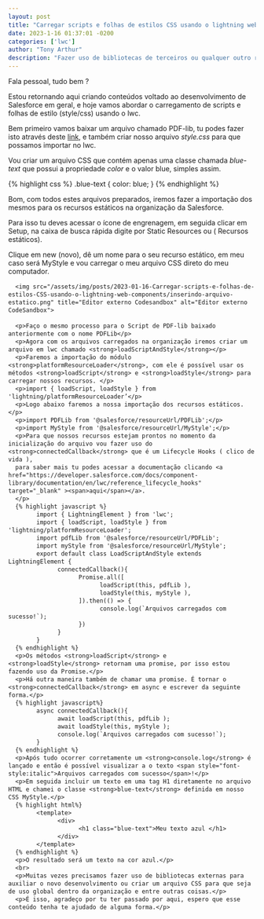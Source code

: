 ```yaml
---
layout: post
title: "Carregar scripts e folhas de estilos CSS usando o lightning web components"
date: 2023-1-16 01:37:01 -0200
categories: ['lwc']
author: "Tony Arthur"
description: "Fazer uso de bibliotecas de terceiros ou qualquer outro recurso estático."
---
```

<div>
      <p>Fala pessoal, tudo bem ?</p>
      <p>Estou retornando aqui criando conteúdos voltado ao desenvolvimento de Salesforce em geral, e hoje vamos abordar o carregamento de scripts e folhas de estilo (style/css) usando o lwc.</p>
      <p>Bem primeiro vamos baixar um arquivo chamado PDF-lib, tu  podes fazer isto através deste <a href="https://pdf-lib.js.org/" target="_blank"><span>link</span></a>, 
      e também criar nosso arquivo <span style="font-style:italic">style.css</span> para que possamos importar no lwc.</p>
      <p>Vou criar um arquivo CSS que contém apenas uma classe chamada <span style="font-style:italic">blue-text</span> que possui a propriedade <span style="font-style:italic">color</span> e o valor blue, simples assim.</p>
      {% highlight css %}
      .blue-text {
            color: blue;
      }
      {% endhighlight %}
      <p>Bom, com todos estes arquivos preparados, iremos fazer a importação dos mesmos para os recursos estáticos na organização da Salesforce.</p>
      <p>Para isso tu deves acessar o ícone de engrenagem, em seguida clicar em Setup, na caixa de busca rápida digite por Static Resources ou ( Recursos estáticos).</p>
      <p>Clique em new (novo), dê um nome para o seu recurso estático, em meu caso será MyStyle e vou carregar o meu arquivo CSS direto do meu computador. </p>
    
      <img src="/assets/img/posts/2023-01-16-Carregar-scripts-e-folhas-de-estilos-CSS-usando-o-lightning-web-components/inserindo-arquivo-estatico.png" title="Editor externo Codesandbox" alt="Editor externo CodeSandbox">
    
      <p>Faço o mesmo processo para o Script de PDF-lib baixado anteriormente com o nome PDFLib</p>
      <p>Agora com os arquivos carregados na organização iremos criar um arquivo em lwc chamado <strong>loadScriptAndStyle</strong></p>
      <p>Faremos a importação do módulo <strong>platformResourceLoader</strong>, com ele é possível usar os métodos <strong>loadScript</strong> e <strong>loadStyle</strong> para carregar nossos recursos. </p>
      <p>import { loadScript, loadStyle } from 'lightning/platformResourceLoader’</p>
      <p>Logo abaixo faremos a nossa importação dos recursos estáticos.</p>
      <p>import PDFLib from '@salesforce/resourceUrl/PDFLib';</p>
      <p>import MyStyle from '@salesforce/resourceUrl/MyStyle';</p>
      <p>Para que nossos recursos estejam prontos no momento da inicialização do arquivo vou fazer uso do <strong>connectedCallback</strong> que é um Lifecycle Hooks ( clico de vida ), 
      para saber mais tu podes acessar a documentação clicando <a href="https://developer.salesforce.com/docs/component-library/documentation/en/lwc/reference_lifecycle_hooks" target="_blank" ><span>aqui</span></a>.
      </p>
      {% highlight javascript %}
            import { LightningElement } from 'lwc';
            import { loadScript, loadStyle } from 'lightning/platformResourceLoader';
            import pdfLib from '@salesforce/resourceUrl/PDFLib';
            import myStyle from '@salesforce/resourceUrl/MyStyle';
            export default class LoadScriptAndStyle extends LightningElement {
                  connectedCallback(){
                        Promise.all([
                              loadScript(this, pdfLib ),
                              loadStyle(this, myStyle ),
                        ]).then(() => {
                              console.log(`Arquivos carregados com sucesso!`);
                        })
                  }
            }
      {% endhighlight %}
      <p>Os métodos <strong>loadScript</strong> e <strong>loadStyle</strong> retornam uma promise, por isso estou fazendo uso da Promise.</p>
      <p>Há outra maneira também de chamar uma promise. É tornar o <strong>connectedCallback</strong> em async e escrever da seguinte forma.</p>
      {% highlight javascript%}
            async connectedCallback(){
                  await loadScript(this, pdfLib );
                  await loadStyle(this, myStyle );
                  console.log(`Arquivos carregados com sucesso!`);
            }
      {% endhighlight %}
      <p>Após tudo ocorrer corretamente um <strong>console.log</strong> é lançado e então é possível visualizar a o texto <span style="font-style:italic">Arquivos carregados com sucesso</span>!</p>
      <p>Em seguida incluir um texto em uma tag H1 diretamente no arquivo HTML e chamei o classe <strong>blue-text</strong> definida em nosso CSS MyStyle.</p>
      {% highlight html%}
            <template>
                  <div>
                        <h1 class="blue-text">Meu texto azul </h1>
                  </div>
            </template>
      {% endhighlight %}
      <p>O resultado será um texto na cor azul.</p>
      <br>
      <p>Muitas vezes precisamos fazer uso de bibliotecas externas para auxiliar o novo desenvolvimento ou criar um arquivo CSS para que seja de uso global dentro da organização e entre outras coisas.</p>
      <p>É isso, agradeço por tu ter passado por aqui, espero que esse conteúdo tenha te ajudado de alguma forma.</p>
</div>
  